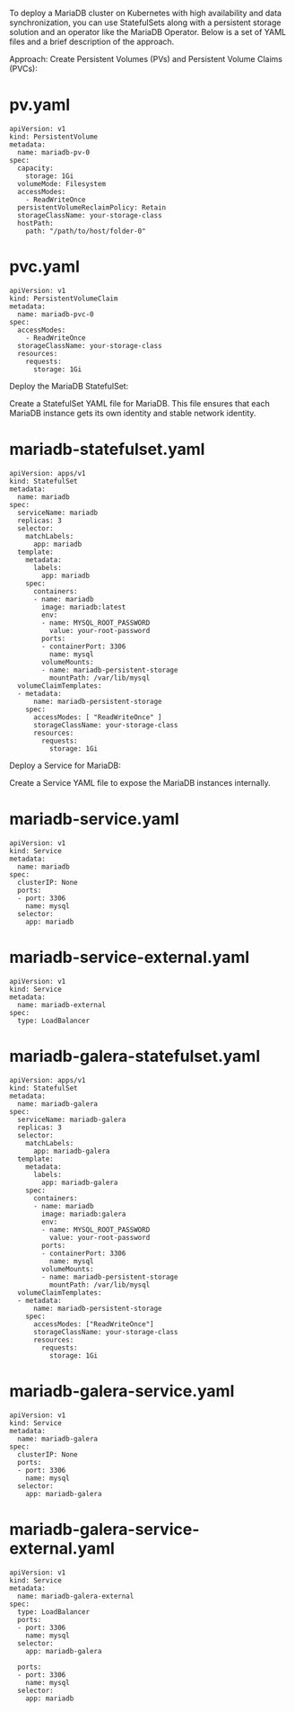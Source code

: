To deploy a MariaDB cluster on Kubernetes with high availability and data synchronization, you can use StatefulSets along with a persistent storage solution and an operator like the MariaDB Operator. Below is a set of YAML files and a brief description of the approach.

Approach:
Create Persistent Volumes (PVs) and Persistent Volume Claims (PVCs):

# pv.yaml
```
apiVersion: v1
kind: PersistentVolume
metadata:
  name: mariadb-pv-0
spec:
  capacity:
    storage: 1Gi
  volumeMode: Filesystem
  accessModes:
    - ReadWriteOnce
  persistentVolumeReclaimPolicy: Retain
  storageClassName: your-storage-class
  hostPath:
    path: "/path/to/host/folder-0"
```
# pvc.yaml
```
apiVersion: v1
kind: PersistentVolumeClaim
metadata:
  name: mariadb-pvc-0
spec:
  accessModes:
    - ReadWriteOnce
  storageClassName: your-storage-class
  resources:
    requests:
      storage: 1Gi
```
Deploy the MariaDB StatefulSet:

Create a StatefulSet YAML file for MariaDB. This file ensures that each MariaDB instance gets its own identity and stable network identity.
# mariadb-statefulset.yaml
```
apiVersion: apps/v1
kind: StatefulSet
metadata:
  name: mariadb
spec:
  serviceName: mariadb
  replicas: 3
  selector:
    matchLabels:
      app: mariadb
  template:
    metadata:
      labels:
        app: mariadb
    spec:
      containers:
      - name: mariadb
        image: mariadb:latest
        env:
        - name: MYSQL_ROOT_PASSWORD
          value: your-root-password
        ports:
        - containerPort: 3306
          name: mysql
        volumeMounts:
        - name: mariadb-persistent-storage
          mountPath: /var/lib/mysql
  volumeClaimTemplates:
  - metadata:
      name: mariadb-persistent-storage
    spec:
      accessModes: [ "ReadWriteOnce" ]
      storageClassName: your-storage-class
      resources:
        requests:
          storage: 1Gi
```
Deploy a Service for MariaDB:

Create a Service YAML file to expose the MariaDB instances internally.


# mariadb-service.yaml
```
apiVersion: v1
kind: Service
metadata:
  name: mariadb
spec:
  clusterIP: None
  ports:
  - port: 3306
    name: mysql
  selector:
    app: mariadb
```
# mariadb-service-external.yaml
```
apiVersion: v1
kind: Service
metadata:
  name: mariadb-external
spec:
  type: LoadBalancer
```
# mariadb-galera-statefulset.yaml
```
apiVersion: apps/v1
kind: StatefulSet
metadata:
  name: mariadb-galera
spec:
  serviceName: mariadb-galera
  replicas: 3
  selector:
    matchLabels:
      app: mariadb-galera
  template:
    metadata:
      labels:
        app: mariadb-galera
    spec:
      containers:
      - name: mariadb
        image: mariadb:galera
        env:
        - name: MYSQL_ROOT_PASSWORD
          value: your-root-password
        ports:
        - containerPort: 3306
          name: mysql
        volumeMounts:
        - name: mariadb-persistent-storage
          mountPath: /var/lib/mysql
  volumeClaimTemplates:
  - metadata:
      name: mariadb-persistent-storage
    spec:
      accessModes: ["ReadWriteOnce"]
      storageClassName: your-storage-class
      resources:
        requests:
          storage: 1Gi
```
# mariadb-galera-service.yaml
```
apiVersion: v1
kind: Service
metadata:
  name: mariadb-galera
spec:
  clusterIP: None
  ports:
  - port: 3306
    name: mysql
  selector:
    app: mariadb-galera
```
# mariadb-galera-service-external.yaml
```
apiVersion: v1
kind: Service
metadata:
  name: mariadb-galera-external
spec:
  type: LoadBalancer
  ports:
  - port: 3306
    name: mysql
  selector:
    app: mariadb-galera

  ports:
  - port: 3306
    name: mysql
  selector:
    app: mariadb
```

